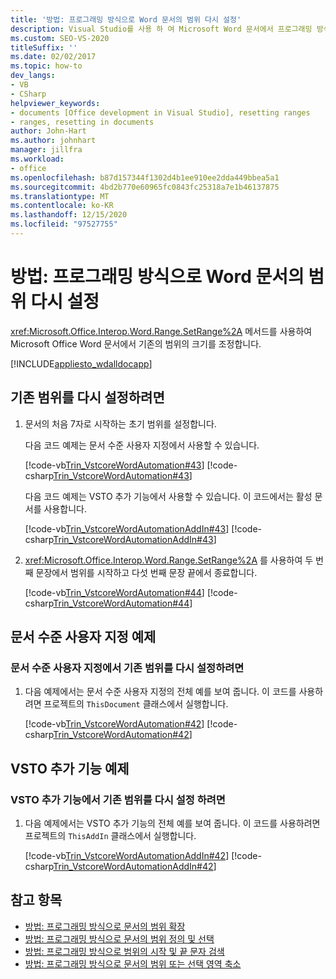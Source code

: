 ```yaml
---
title: '방법: 프로그래밍 방식으로 Word 문서의 범위 다시 설정'
description: Visual Studio를 사용 하 여 Microsoft Word 문서에서 프로그래밍 방식으로 기존 범위의 크기를 조정 하는 방법을 알아봅니다.
ms.custom: SEO-VS-2020
titleSuffix: ''
ms.date: 02/02/2017
ms.topic: how-to
dev_langs:
- VB
- CSharp
helpviewer_keywords:
- documents [Office development in Visual Studio], resetting ranges
- ranges, resetting in documents
author: John-Hart
ms.author: johnhart
manager: jillfra
ms.workload:
- office
ms.openlocfilehash: b87d157344f1302d4b1ee910ee2dda449bbea5a1
ms.sourcegitcommit: 4bd2b770e60965fc0843fc25318a7e1b46137875
ms.translationtype: MT
ms.contentlocale: ko-KR
ms.lasthandoff: 12/15/2020
ms.locfileid: "97527755"
---
```

# <a name="how-to-programmatically-reset-ranges-in-word-documents"></a>방법: 프로그래밍 방식으로 Word 문서의 범위 다시 설정
  <xref:Microsoft.Office.Interop.Word.Range.SetRange%2A> 메서드를 사용하여 Microsoft Office Word 문서에서 기존의 범위의 크기를 조정합니다.

 [!INCLUDE[appliesto_wdalldocapp](../vsto/includes/appliesto-wdalldocapp-md.md)]

## <a name="to-reset-an-existing-range"></a>기존 범위를 다시 설정하려면

1. 문서의 처음 7자로 시작하는 초기 범위를 설정합니다.

     다음 코드 예제는 문서 수준 사용자 지정에서 사용할 수 있습니다.

     [!code-vb[Trin_VstcoreWordAutomation#43](../vsto/codesnippet/VisualBasic/Trin_VstcoreWordAutomationVB/ThisDocument.vb#43)]
     [!code-csharp[Trin_VstcoreWordAutomation#43](../vsto/codesnippet/CSharp/Trin_VstcoreWordAutomationCS/ThisDocument.cs#43)]

     다음 코드 예제는 VSTO 추가 기능에서 사용할 수 있습니다. 이 코드에서는 활성 문서를 사용합니다.

     [!code-vb[Trin_VstcoreWordAutomationAddIn#43](../vsto/codesnippet/VisualBasic/Trin_VstcoreWordAutomationAddIn/ThisAddIn.vb#43)]
     [!code-csharp[Trin_VstcoreWordAutomationAddIn#43](../vsto/codesnippet/CSharp/Trin_VstcoreWordAutomationAddIn/ThisAddIn.cs#43)]

2. <xref:Microsoft.Office.Interop.Word.Range.SetRange%2A> 를 사용하여 두 번째 문장에서 범위를 시작하고 다섯 번째 문장 끝에서 종료합니다.

     [!code-vb[Trin_VstcoreWordAutomation#44](../vsto/codesnippet/VisualBasic/Trin_VstcoreWordAutomationVB/ThisDocument.vb#44)]
     [!code-csharp[Trin_VstcoreWordAutomation#44](../vsto/codesnippet/CSharp/Trin_VstcoreWordAutomationCS/ThisDocument.cs#44)]

## <a name="document-level-customization-example"></a>문서 수준 사용자 지정 예제

### <a name="to-reset-an-existing-range-in-a-document-level-customization"></a>문서 수준 사용자 지정에서 기존 범위를 다시 설정하려면

1. 다음 예제에서는 문서 수준 사용자 지정의 전체 예를 보여 줍니다. 이 코드를 사용하려면 프로젝트의 `ThisDocument` 클래스에서 실행합니다.

     [!code-vb[Trin_VstcoreWordAutomation#42](../vsto/codesnippet/VisualBasic/Trin_VstcoreWordAutomationVB/ThisDocument.vb#42)]
     [!code-csharp[Trin_VstcoreWordAutomation#42](../vsto/codesnippet/CSharp/Trin_VstcoreWordAutomationCS/ThisDocument.cs#42)]

## <a name="vsto-add-in-example"></a>VSTO 추가 기능 예제

### <a name="to-reset-an-existing-range-in-a-vsto-add-in"></a>VSTO 추가 기능에서 기존 범위를 다시 설정 하려면

1. 다음 예제에서는 VSTO 추가 기능의 전체 예를 보여 줍니다. 이 코드를 사용하려면 프로젝트의 `ThisAddIn` 클래스에서 실행합니다.

     [!code-vb[Trin_VstcoreWordAutomationAddIn#42](../vsto/codesnippet/VisualBasic/Trin_VstcoreWordAutomationAddIn/ThisAddIn.vb#42)]
     [!code-csharp[Trin_VstcoreWordAutomationAddIn#42](../vsto/codesnippet/CSharp/Trin_VstcoreWordAutomationAddIn/ThisAddIn.cs#42)]

## <a name="see-also"></a>참고 항목
- [방법: 프로그래밍 방식으로 문서의 범위 확장](../vsto/how-to-programmatically-extend-ranges-in-documents.md)
- [방법: 프로그래밍 방식으로 문서의 범위 정의 및 선택](../vsto/how-to-programmatically-define-and-select-ranges-in-documents.md)
- [방법: 프로그래밍 방식으로 범위의 시작 및 끝 문자 검색](../vsto/how-to-programmatically-retrieve-start-and-end-characters-in-ranges.md)
- [방법: 프로그래밍 방식으로 문서의 범위 또는 선택 영역 축소](../vsto/how-to-programmatically-collapse-ranges-or-selections-in-documents.md)

